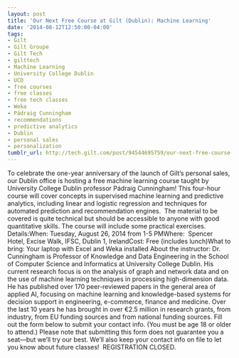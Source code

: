 ```yaml
---
layout: post
title: 'Our Next Free Course at Gilt (Dublin): Machine Learning'
date: '2014-08-12T12:50:00-04:00'
tags:
- Gilt
- Gilt Groupe
- Gilt Tech
- gilttech
- Machine Learning
- University College Dublin
- UCD
- free courses
- free classes
- free tech classes
- Weka
- Pádraig Cunningham
- recommendations
- predictive analytics
- Dublin
- personal sales
- personalization
tumblr_url: http://tech.gilt.com/post/94544695759/our-next-free-course-at-gilt-dublin-machine
---
```


To celebrate the one-year anniversary of the launch of Gilt’s personal sales, our Dublin office is hosting a free machine learning course taught by University College Dublin professor Pádraig Cunningham! This four-hour course will cover concepts in supervised machine learning and predictive analytics, including linear and logistic regression and techniques for automated prediction and recommendation engines. 
The material to be covered is quite technical but should be accessible to anyone with good quantitative skills. The course will include some practical exercises.
Details:When: Tuesday, August 26, 2014 from 1-5 PMWhere:  Spencer Hotel, Excise Walk, IFSC, Dublin 1, IrelandCost: Free (includes lunch)What to bring: Your laptop with Excel and Weka installed
About the instructor: Dr. Cunningham is Professor of Knowledge and Data Engineering in the School of Computer Science and Informatics at University College Dublin. His current research focus is on the analysis of graph and network data and on the use of machine learning techniques in processing high-dimension data. He has published over 170 peer-reviewed papers in the general area of applied AI, focusing on machine learning and knowledge-based systems for decision support in engineering, e-commerce, finance and medicine. Over the last 10 years he has brought in over €2.5 million in research grants, from industry, from EU funding sources and from national funding sources. Fill out the form below to submit your contact info. (You must be age 18 or older to attend.) Please note that submitting this form does not guarantee you a seat—but we’ll try our best. We’ll also keep your contact info on file to let you know about future classes! 
REGISTRATION CLOSED.
